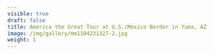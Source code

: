 ```yaml
---
visible: true
draft: false
title: America the Great Tour at U.S./Mexico Border in Yuma, AZ
image: /img/gallery/mm1104231327-2.jpg
weight: 1
---
```

